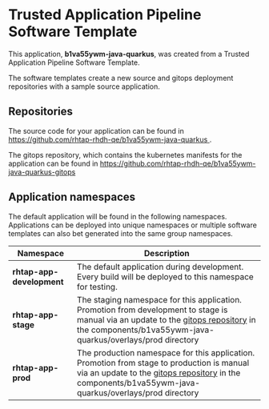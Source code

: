 # Trusted Application Pipeline Software Template

This application, **b1va55ywm-java-quarkus**, was created from a Trusted Application Pipeline Software Template.

The software templates create a new source and gitops deployment repositories with a sample source application. 

## Repositories

The source code for your application can be found in [https://github.com/rhtap-rhdh-qe/b1va55ywm-java-quarkus ](https://github.com/rhtap-rhdh-qe/b1va55ywm-java-quarkus ).
 
The gitops repository, which contains the kubernetes manifests for the application can be found in 
[https://github.com/rhtap-rhdh-qe/b1va55ywm-java-quarkus-gitops ](https://github.com/rhtap-rhdh-qe/b1va55ywm-java-quarkus-gitops ) 

## Application namespaces 

The default application will be found in the following namespaces. Applications can be deployed into unique namespaces or multiple software templates can also bet generated into the same group namespaces.  

|  Namespace   |  Description   |  
| -------- | -------- |   
| **rhtap-app-development** | The default application during development. Every build will be deployed to this namespace for testing. | 
| **rhtap-app-stage** | The staging namespace for this application. Promotion from development to stage is manual via an update to the [gitops repository](https://github.com/rhtap-rhdh-qe/b1va55ywm-java-quarkus-gitops ) in the components/b1va55ywm-java-quarkus/overlays/prod directory |  
| **rhtap-app-prod** | The production namespace for this application. Promotion from stage to production is manual via an update to the [gitops repository](https://github.com/rhtap-rhdh-qe/b1va55ywm-java-quarkus-gitops ) in the components/b1va55ywm-java-quarkus/overlays/prod directory | 